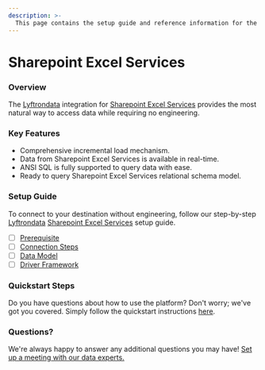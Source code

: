 ```yaml
---
description: >-
  This page contains the setup guide and reference information for the Sharepoint Excel Services source connector.
---
```


# Sharepoint Excel Services

### Overview

The [Lyftrondata](https://www.lyftrondata.com/) integration for [Sharepoint Excel Services](None) provides the most natural way to access data while requiring no engineering.

### Key Features

* Comprehensive incremental load mechanism.
* Data from Sharepoint Excel Services is available in real-time.&#x20;
* ANSI SQL is fully supported to query data with ease.
* Ready to query Sharepoint Excel Services relational schema model.

### Setup Guide

To connect to your destination without engineering, follow our step-by-step [Lyftrondata](https://www.lyftrondata.com/)  [Sharepoint Excel Services](None) setup guide.

* [ ] [Prerequisite](prerequisite.md)
* [ ] [Connection Steps](connection-steps.md)
* [ ] [Data Model](data-model/erd.md)
* [ ] [Driver Framework](driver-framework/)

### Quickstart Steps

Do you have questions about how to use the platform? Don't worry; we've got you covered. Simply follow the quickstart instructions [here](../README.md).

### Questions? <a href="#questions" id="questions"></a>

We're always happy to answer any additional questions you may have! [Set up a meeting with our data experts.](https://www.lyftrondata.com/book-a-meeting/)

